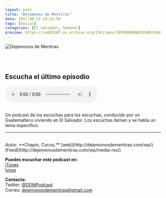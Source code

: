```yaml
---
layout: post
title: "Dejemonos de Mentiras"
date: 2017-08-22 19:31:50
tags: [Social]
categories: [El_Salvador, Semanal]
preview: https://ia601507.us.archive.org/29/items/TAPEANDORADIO500/Ddm300-LuisPonce.jpg
---
```


![Dejemonos de Mentiras](https://ia601507.us.archive.org/29/items/TAPEANDORADIO500/Ddm500-LuisPonce.jpg)

<br/>
<br/>

## Escucha el último episodio

<!--reproductor-feed=http://dejemonosdementiras.com/wp/media-rss/-->
<!--reproductor-start-->
<audio id="audio" preload="auto" controls="" src="http://dejemonosdementiras.com/wp/wp-content/uploads/2017/08/DDM-41-Los-Millenials-Con-Engel-Cast.mp3"></audio>
<!--reproductor-end-->

<br/>  
Un podcast de los escuchas para los escuchas, conducido por un Guatemalteco viviendo en El Salvador. Los escuchas llaman y se habla un tema especifico.

_ _ _  

<br>
Autor: **Chapin, Cocos,**  
[web](http://dejemonosdementiras.com/wp/)  
[Feed](http://dejemonosdementiras.com/wp/media-rss/)  



**Puedes escuchar este podcast en:**  
[iTunes](https://itunes.apple.com/sv/podcast/dejemonos-de-mentiras/id1119938259?l=en)  
[Ivoox](http://www.ivoox.com/podcast-dejemonos-mentiras_sq_f1291975_1.html)  


**Contacta:**  
Twitter: [@DDMPodcast](https://twitter.com/DDMPodcast)  
Correo: [dejemonosdementiras@gmail.com](mailto:dejemonosdementiras@gmail.com)  

